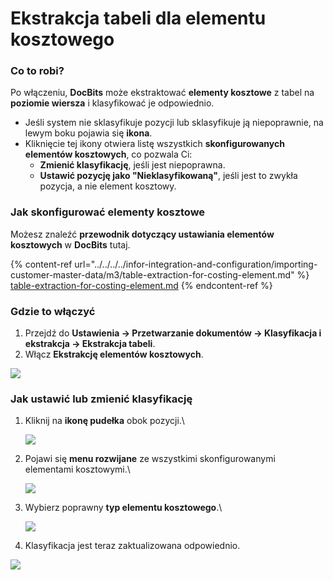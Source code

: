 # Ekstrakcja tabeli dla elementu kosztowego

### **Co to robi?**

Po włączeniu, **DocBits** może ekstraktować **elementy kosztowe** z tabel na **poziomie wiersza** i klasyfikować je odpowiednio.

* Jeśli system nie sklasyfikuje pozycji lub sklasyfikuje ją niepoprawnie, na lewym boku pojawia się **ikona**.
* Kliknięcie tej ikony otwiera listę wszystkich **skonfigurowanych elementów kosztowych**, co pozwala Ci:
  * **Zmienić klasyfikację**, jeśli jest niepoprawna.
  * **Ustawić pozycję jako "Nieklasyfikowaną"**, jeśli jest to zwykła pozycja, a nie element kosztowy.

### **Jak skonfigurować elementy kosztowe**

Możesz znaleźć **przewodnik dotyczący ustawiania elementów kosztowych** w **DocBits** tutaj.

{% content-ref url="../../../../infor-integration-and-configuration/importing-customer-master-data/m3/table-extraction-for-costing-element.md" %}
[table-extraction-for-costing-element.md](../../../../infor-integration-and-configuration/importing-customer-master-data/m3/table-extraction-for-costing-element.md)
{% endcontent-ref %}

### **Gdzie to włączyć**

1. Przejdź do **Ustawienia → Przetwarzanie dokumentów → Klasyfikacja i ekstrakcja → Ekstrakcja tabeli**.
2. Włącz **Ekstrakcję elementów kosztowych**.

![](https://docs.docbits.com/~gitbook/image?url=https%3A%2F%2F578966019-files.gitbook.io%2F%7E%2Ffiles%2Fv0%2Fb%2Fgitbook-x-prod.appspot.com%2Fo%2Fspaces%252FT2n2w4uDCJvv7CJ5zrdk%252Fuploads%252FN4xQElfDjafa0j3MsOci%252FiScreen%2520Shoter%2520-%2520Google%2520Chrome%2520-%2520250211105422.jpg%3Falt%3Dmedia%26token%3D1747b85a-e63b-47a2-a840-30a29e9cbb5b\&width=768\&dpr=4\&quality=100\&sign=899c0c30\&sv=2)

### **Jak ustawić lub zmienić klasyfikację**

1.  Kliknij na **ikonę pudełka** obok pozycji.\


    ![](https://docs.docbits.com/~gitbook/image?url=https%3A%2F%2F578966019-files.gitbook.io%2F%7E%2Ffiles%2Fv0%2Fb%2Fgitbook-x-prod.appspot.com%2Fo%2Fspaces%252FT2n2w4uDCJvv7CJ5zrdk%252Fuploads%252Fi1e75WhGp8qnSmBwlUTo%252FiScreen%2520Shoter%2520-%2520Google%2520Chrome%2520-%2520250211104810.jpg%3Falt%3Dmedia%26token%3D2a1a7788-3142-432a-beee-2eed90efd2cc\&width=768\&dpr=4\&quality=100\&sign=85c733ae\&sv=2)
2.  Pojawi się **menu rozwijane** ze wszystkimi skonfigurowanymi elementami kosztowymi.\


    ![](https://docs.docbits.com/~gitbook/image?url=https%3A%2F%2F578966019-files.gitbook.io%2F%7E%2Ffiles%2Fv0%2Fb%2Fgitbook-x-prod.appspot.com%2Fo%2Fspaces%252FT2n2w4uDCJvv7CJ5zrdk%252Fuploads%252F3K5INmhW8uWBgyH8bb07%252FiScreen%2520Shoter%2520-%2520Google%2520Chrome%2520-%2520250211102530.jpg%3Falt%3Dmedia%26token%3Ddf6e9ddd-83bf-43e3-a9a8-34f495b188b9\&width=768\&dpr=4\&quality=100\&sign=c850d3eb\&sv=2)
3.  Wybierz poprawny **typ elementu kosztowego**.\


    ![](https://docs.docbits.com/~gitbook/image?url=https%3A%2F%2F578966019-files.gitbook.io%2F%7E%2Ffiles%2Fv0%2Fb%2Fgitbook-x-prod.appspot.com%2Fo%2Fspaces%252FT2n2w4uDCJvv7CJ5zrdk%252Fuploads%252F7AyvJTuh5NlL0slt61MA%252FiScreen%2520Shoter%2520-%2520Google%2520Chrome%2520-%2520250211102650.jpg%3Falt%3Dmedia%26token%3D94bb3b0b-1f3d-4039-829d-3bdc129de384\&width=768\&dpr=4\&quality=100\&sign=99fd91cf\&sv=2)
4. Klasyfikacja jest teraz zaktualizowana odpowiednio.

![](https://docs.docbits.com/~gitbook/image?url=https%3A%2F%2F578966019-files.gitbook.io%2F%7E%2Ffiles%2Fv0%2Fb%2Fgitbook-x-prod.appspot.com%2Fo%2Fspaces%252FT2n2w4uDCJvv7CJ5zrdk%252Fuploads%252FHnSHUPYRZzfOyKszudIq%252FiScreen%2520Shoter%2520-%2520Google%2520Chrome%2520-%2520250211103411.jpg%3Falt%3Dmedia%26token%3De670d09e-f54e-48a9-ab10-e85dd38f068b\&width=768\&dpr=4\&quality=100\&sign=efdc08cc\&sv=2)
